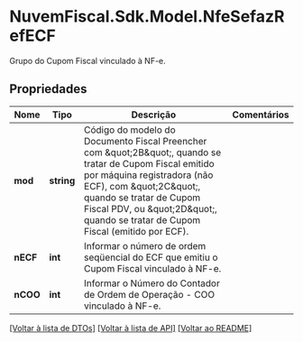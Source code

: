 # NuvemFiscal.Sdk.Model.NfeSefazRefECF
Grupo do Cupom Fiscal vinculado à NF-e.

## Propriedades

Nome | Tipo | Descrição | Comentários
------------ | ------------- | ------------- | -------------
**mod** | **string** | Código do modelo do Documento Fiscal  Preencher com \&quot;2B\&quot;, quando se tratar de Cupom Fiscal emitido por máquina registradora (não ECF), com \&quot;2C\&quot;, quando se tratar de Cupom Fiscal PDV, ou \&quot;2D\&quot;, quando se tratar de Cupom Fiscal (emitido por ECF). | 
**nECF** | **int** | Informar o número de ordem seqüencial do ECF que emitiu o Cupom Fiscal vinculado à NF-e. | 
**nCOO** | **int** | Informar o Número do Contador de Ordem de Operação - COO vinculado à NF-e. | 

[[Voltar à lista de DTOs]](../README.md#documentation-for-models) [[Voltar à lista de API]](../README.md#documentation-for-api-endpoints) [[Voltar ao README]](../README.md)

